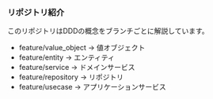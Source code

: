 ### リポジトリ紹介

このリポジトリはDDDの概念をブランチごとに解説しています。
- feature/value_object → 値オブジェクト
- feature/entity       → エンティティ
- feature/service      → ドメインサービス
- feature/repository   → リポジトリ
- feature/usecase      → アプリケーションサービス
